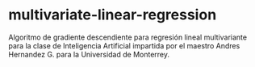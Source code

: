 # multivariate-linear-regression
Algoritmo de gradiente descendiente para regresión lineal multivariante para la clase de Inteligencia Artificial impartida por el maestro Andres Hernandez G. para la Universidad de Monterrey.
